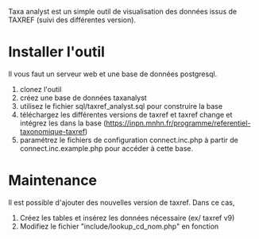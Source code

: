 ﻿Taxa analyst est un simple outil de visualisation des données issus de TAXREF (suivi des différentes version).

# Installer l'outil
Il vous faut un serveur web et une base de données postgresql.

1. clonez l'outil
2. créez une base de données taxanalyst
3. utilisez le fichier sql/taxref_analyst.sql pour construire la base
4. téléchargez les différentes versions de taxref et taxref change et intégrez les dans la base (https://inpn.mnhn.fr/programme/referentiel-taxonomique-taxref)
5. paramétrez le fichiers de configuration connect.inc.php à partir de connect.inc.example.php pour accéder à cette base.

# Maintenance
Il est possible d'ajouter des nouvelles version de taxref. Dans ce cas, 
1. Créez les tables et insérez les données nécessaire (ex/ taxref v9)
2. Modifiez le fichier "include/lookup_cd_nom.php" en fonction

